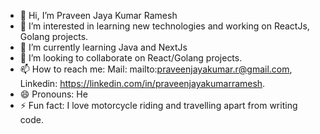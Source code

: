 - 👋 Hi, I’m Praveen Jaya Kumar Ramesh
- 👀 I’m interested in learning new technologies and working on ReactJs, Golang projects.
- 🌱 I’m currently learning Java and NextJs
- 💞️ I’m looking to collaborate on React/Golang projects.
- 📫 How to reach me: Mail: mailto:praveenjayakumar.r@gmail.com, Linkedin: https://linkedin.com/in/praveenjayakumarramesh.
- 😄 Pronouns: He
- ⚡ Fun fact: I love motorcycle riding and travelling apart from writing code.
